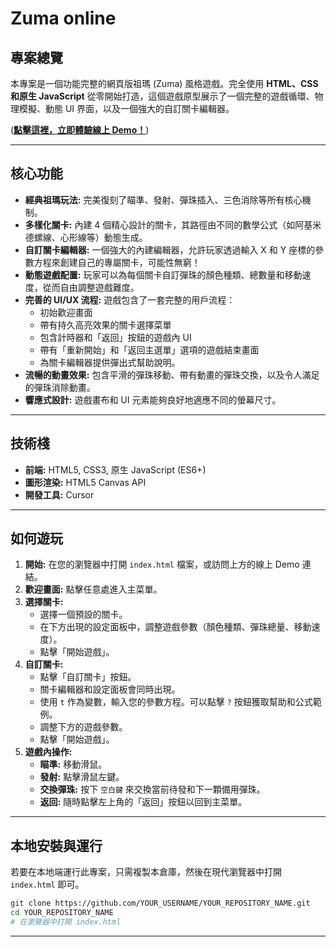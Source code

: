 # Zuma online

## 專案總覽

本專案是一個功能完整的網頁版祖瑪 (Zuma) 風格遊戲。完全使用 **HTML、CSS 和原生 JavaScript** 從零開始打造，這個遊戲原型展示了一個完整的遊戲循環、物理模擬、動態 UI 界面，以及一個強大的自訂關卡編輯器。

([**點擊這裡，立即體驗線上 Demo！**](https://kaigiii.github.io/Zuma-by-Kaigiii/))

---

## 核心功能

-   **經典祖瑪玩法:** 完美復刻了瞄準、發射、彈珠插入、三色消除等所有核心機制。
-   **多樣化關卡:** 內建 4 個精心設計的關卡，其路徑由不同的數學公式（如阿基米德螺線、心形線等）動態生成。
-   **自訂關卡編輯器:** 一個強大的內建編輯器，允許玩家透過輸入 X 和 Y 座標的參數方程來創建自己的專屬關卡，可能性無窮！
-   **動態遊戲配置:** 玩家可以為每個關卡自訂彈珠的顏色種類、總數量和移動速度，從而自由調整遊戲難度。
-   **完善的 UI/UX 流程:** 遊戲包含了一套完整的用戶流程：
    -   初始歡迎畫面
    -   帶有持久高亮效果的關卡選擇菜單
    -   包含計時器和「返回」按鈕的遊戲內 UI
    -   帶有「重新開始」和「返回主選單」選項的遊戲結束畫面
    -   為關卡編輯器提供彈出式幫助說明。
-   **流暢的動畫效果:** 包含平滑的彈珠移動、帶有動畫的彈珠交換，以及令人滿足的彈珠消除動畫。
-   **響應式設計:** 遊戲畫布和 UI 元素能夠良好地適應不同的螢幕尺寸。

---

## 技術棧

-   **前端:** HTML5, CSS3, 原生 JavaScript (ES6+)
-   **圖形渲染:** HTML5 Canvas API
-   **開發工具:** Cursor

---

## 如何遊玩

1.  **開始:** 在您的瀏覽器中打開 `index.html` 檔案，或訪問上方的線上 Demo 連結。
2.  **歡迎畫面:** 點擊任意處進入主菜單。
3.  **選擇關卡:**
    -   選擇一個預設的關卡。
    -   在下方出現的設定面板中，調整遊戲參數（顏色種類、彈珠總量、移動速度）。
    -   點擊「開始遊戲」。
4.  **自訂關卡:**
    -   點擊「自訂關卡」按鈕。
    -   關卡編輯器和設定面板會同時出現。
    -   使用 `t` 作為變數，輸入您的參數方程。可以點擊 `?` 按鈕獲取幫助和公式範例。
    -   調整下方的遊戲參數。
    -   點擊「開始遊戲」。
5.  **遊戲內操作:**
    -   **瞄準:** 移動滑鼠。
    -   **發射:** 點擊滑鼠左鍵。
    -   **交換彈珠:** 按下 `空白鍵` 來交換當前待發和下一顆備用彈珠。
    -   **返回:** 隨時點擊左上角的「返回」按鈕以回到主菜單。

---

## 本地安裝與運行

若要在本地端運行此專案，只需複製本倉庫，然後在現代瀏覽器中打開 `index.html` 即可。

```bash
git clone https://github.com/YOUR_USERNAME/YOUR_REPOSITORY_NAME.git
cd YOUR_REPOSITORY_NAME
# 在瀏覽器中打開 index.html
```

---
